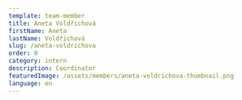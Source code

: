 ```yaml
---
template: team-member
title: Aneta Voldřichová
firstName: Aneta
lastName: Voldřichová
slug: /aneta-voldrichova
order: 0
category: intern
description: Coordinator
featuredImage: /assets/members/aneta-voldrichova-thumbnail.png
language: en
---
```




